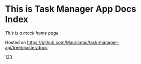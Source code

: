 # This is Task Manager App Docs Index

_This is a mock home page._

Hosted on https://github.com/Mauriceac/task-manager-api/tree/master/docs

123
